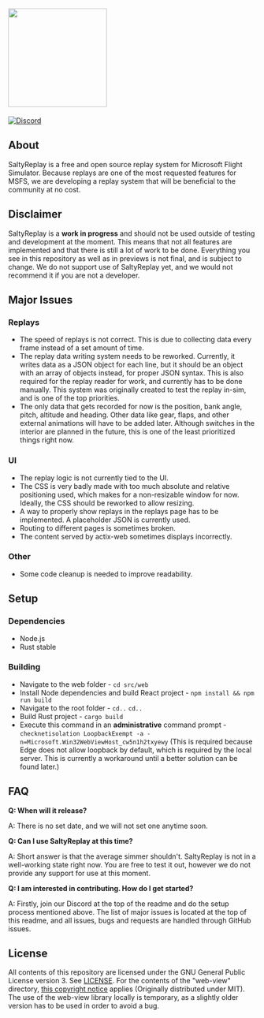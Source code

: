 # <img src="https://cdn.discordapp.com/attachments/787690098497945600/787690654791893022/salty_big.png" placeholder="SaltyReplay" width="200"/>

[![Discord](https://img.shields.io/discord/698720578055700650?label=&logo=discord&logoColor=ffffff&color=7389D8&labelColor=6A7EC2&style=flat-square)](https://discord.gg/S4PJDwk)

## About
SaltyReplay is a free and open source replay system for Microsoft Flight Simulator. Because replays are one of the most requested features for MSFS, we are developing a replay system that will be beneficial to the community at no cost.

## Disclaimer
SaltyReplay is a **work in progress** and should not be used outside of testing and development at the moment. This means that not all features are implemented and that there is still a lot of work to be done. Everything you see in this repository as well as in previews is not final, and is subject to change. We do not support use of SaltyReplay yet, and we would not recommend it if you are not a developer.

## Major Issues
### Replays
* The speed of replays is not correct. This is due to collecting data every frame instead of a set amount of time.
* The replay data writing system needs to be reworked. Currently, it writes data as a JSON object for each line, but it should be an object with an array of objects instead, for proper JSON syntax. This is also required for the replay reader for work, and currently has to be done manually. This system was originally created to test the replay in-sim, and is one of the top priorities.
* The only data that gets recorded for now is the position, bank angle, pitch, altitude and heading. Other data like gear, flaps, and other external animations will have to be added later. Although switches in the interior are planned in the future, this is one of the least prioritized things right now.
### UI
* The replay logic is not currently tied to the UI. 
* The CSS is very badly made with too much absolute and relative positioning used, which makes for a non-resizable window for now. Ideally, the CSS should be reworked to allow resizing.
* A way to properly show replays in the replays page has to be implemented. A placeholder JSON is currently used.
* Routing to different pages is sometimes broken.
* The content served by actix-web sometimes displays incorrectly.
### Other
* Some code cleanup is needed to improve readability.

## Setup
### Dependencies
* Node.js
* Rust stable
### Building
* Navigate to the web folder -  `cd src/web`
* Install Node dependencies and build React project - `npm install && npm run build`
* Navigate to the root folder - `cd..` `cd..`
* Build Rust project - `cargo build`
* Execute this command in an **administrative** command prompt - `checknetisolation LoopbackExempt -a -n=Microsoft.Win32WebViewHost_cw5n1h2txyewy` (This is required because Edge does not allow loopback by default, which is required by the local server. This is currently a workaround until a better solution can be found later.)

## FAQ
**Q: When will it release?**

A: There is no set date, and we will not set one anytime soon.

**Q: Can I use SaltyReplay at this time?**

A: Short answer is that the average simmer shouldn't. SaltyReplay is not in a well-working state right now. You are free to test it out, however we do not provide any support for use at this moment. 

**Q: I am interested in contributing. How do I get started?**

A: Firstly, join our Discord at the top of the readme and do the setup process mentioned above. The list of major issues is located at the top of this readme, and all issues, bugs and requests are handled through GitHub issues. 

## License
All contents of this repository are licensed under the GNU General Public License version 3. See [LICENSE](https://github.com/saltysimulations/saltyreplay/blob/master/LICENSE). For the contents of the "web-view" directory, [this copyright notice](https://github.com/saltysimulations/saltyreplay/blob/master/web-view/NOTICE) applies (Originally distributed under MIT). The use of the web-view library locally is temporary, as a slightly older version has to be used in order to avoid a bug.
